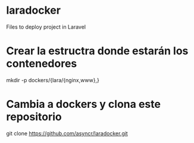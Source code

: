 # laradocker
Files to deploy project in Laravel
# Crear la estructra donde estarán los contenedores
mkdir -p dockers/{lara/{nginx,www},}

# Cambia a dockers y clona este repositorio

git clone https://github.com/asyncr/laradocker.git
